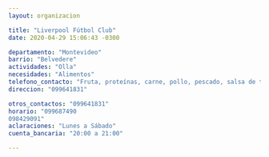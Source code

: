 ```yaml
---
layout: organizacion

title: "Liverpool Fútbol Club"
date: 2020-04-29 15:06:43 -0300

departamento: "Montevideo"
barrio: "Belvedere"
actividades: "Olla"
necesidades: "Alimentos"
telefono_contacto: "Fruta, proteínas, carne, pollo, pescado, salsa de tomate, verdura"
direccion: "099641831"

otros_contactos: "099641831"
horario: "099687490
098429091"
aclaraciones: "Lunes a Sábado"
cuenta_bancaria: "20:00 a 21:00"

---
```

